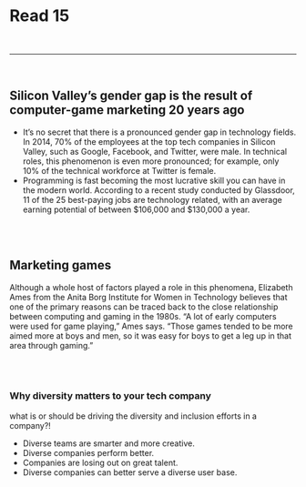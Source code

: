 # Read 15
<br>
<hr>
<br>

## Silicon Valley’s gender gap is the result of computer-game marketing 20 years ago
* It’s no secret that there is a pronounced gender gap in technology fields. In 2014, 70% of the employees at the top tech companies in Silicon Valley, such as Google, Facebook, and Twitter, were male. In technical roles, this phenomenon is even more pronounced; for example, only 10% of the technical workforce at Twitter is female.
* Programming is fast becoming the most lucrative skill you can have in the modern world. According to a recent study conducted by Glassdoor, 11 of the 25 best-paying jobs are technology related, with an average earning potential of between $106,000 and $130,000 a year. 

<br><br>

## Marketing games
Although a whole host of factors played a role in this phenomena, Elizabeth Ames from the Anita Borg Institute for Women in Technology believes that one of the primary reasons can be traced back to the close relationship between computing and gaming in the 1980s. “A lot of early computers were used for game playing,” Ames says. “Those games tended to be more aimed more at boys and men, so it was easy for boys to get a leg up in that area through gaming.”

<br><br>

### Why diversity matters to your tech company
what is or should be driving the diversity and inclusion efforts in a company?!

* Diverse teams are smarter and more creative.
* Diverse companies perform better.
* Companies are losing out on great talent.
* Diverse companies can better serve a diverse user base.
